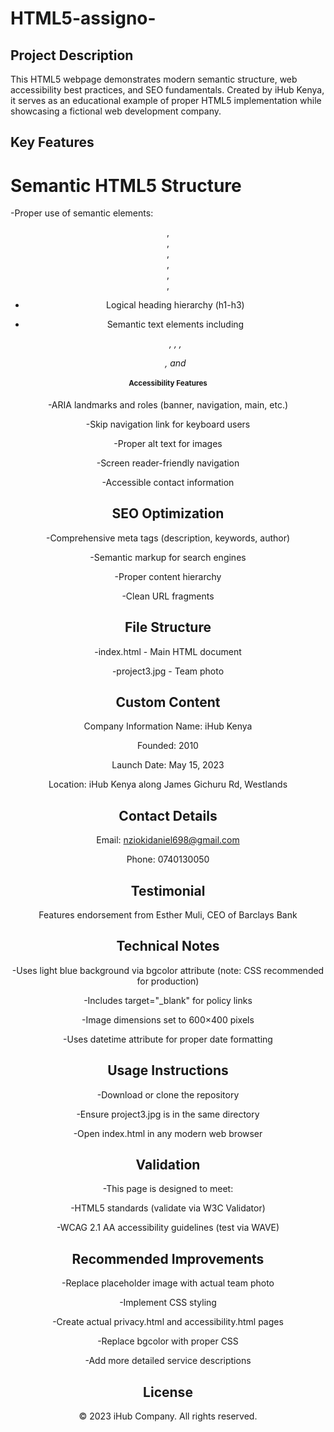 # HTML5-assigno-
## Project Description
This HTML5 webpage demonstrates modern semantic structure, web accessibility best practices, and SEO fundamentals. Created by iHub Kenya, it serves as an educational example of proper HTML5 implementation while showcasing a fictional web development company.

## Key Features
# Semantic HTML5 Structure
-Proper use of semantic elements: <header>, <nav>, <main>, <article>, <section>, <aside>, <footer>

- Logical heading hierarchy (h1-h3)

- Semantic text elements including <address>, <cite>, <time>, <figure>, and <figcaption>

# Accessibility Features
-ARIA landmarks and roles (banner, navigation, main, etc.)

-Skip navigation link for keyboard users

-Proper alt text for images

-Screen reader-friendly navigation

-Accessible contact information

## SEO Optimization
-Comprehensive meta tags (description, keywords, author)

-Semantic markup for search engines

-Proper content hierarchy

-Clean URL fragments

## File Structure
-index.html - Main HTML document

-project3.jpg - Team photo 

## Custom Content
Company Information
Name: iHub Kenya

Founded: 2010

Launch Date: May 15, 2023

Location: iHub Kenya along James Gichuru Rd, Westlands
 
## Contact Details
Email: nziokidaniel698@gmail.com

Phone: 0740130050

## Testimonial
Features endorsement from Esther Muli, CEO of Barclays Bank

## Technical Notes
-Uses light blue background via bgcolor attribute (note: CSS recommended for production)

-Includes target="_blank" for policy links

-Image dimensions set to 600×400 pixels

-Uses datetime attribute for proper date formatting

## Usage Instructions
-Download or clone the repository

-Ensure project3.jpg is in the same directory

-Open index.html in any modern web browser

## Validation
-This page is designed to meet:

-HTML5 standards (validate via W3C Validator)

-WCAG 2.1 AA accessibility guidelines (test via WAVE)

## Recommended Improvements
-Replace placeholder image with actual team photo

-Implement CSS styling

-Create actual privacy.html and accessibility.html pages

-Replace bgcolor with proper CSS

-Add more detailed service descriptions

## License
© 2023 iHub Company. All rights reserved.
